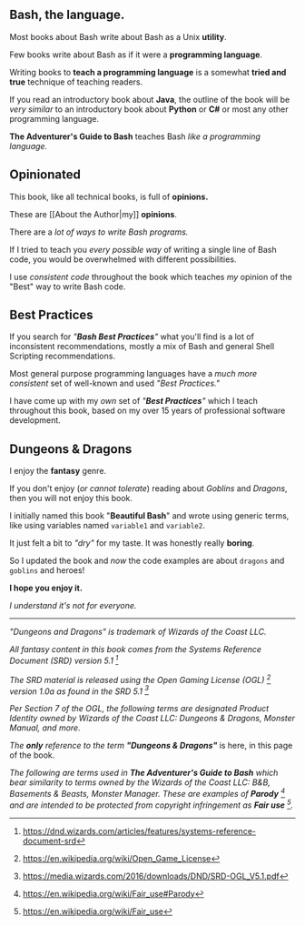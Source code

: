 ## Bash, the language.

Most books about Bash write about Bash as a Unix **utility**.

Few books write about Bash as if it were a **programming language**.

Writing books to **teach a programming language** is a somewhat **tried and true** technique of teaching readers.

If you read an introductory book about **Java**, the outline of the book will be _very similar_ to an introductory book about **Python** or **C#** or most any other programming language.

**The Adventurer's Guide to Bash** teaches Bash _like a programming language._

## Opinionated

This book, like all technical books, is full of **opinions.**

These are [[About the Author|my]] **opinions**.

There are a _lot of ways to write Bash programs._

If I tried to teach you _every possible way_ of writing a single line of Bash code, you would be overwhelmed with different possibilities.

I use _consistent code_ throughout the book which teaches _my_ opinion of the "Best" way to write Bash code.

## Best Practices

If you search for _"**Bash Best Practices**"_ what you'll find is a lot of inconsistent recommendations, mostly a mix of Bash and general Shell Scripting recommendations.

Most general purpose programming languages have a _much more consistent_ set of well-known and used _"Best Practices."_

I have come up with my _own_ set of _"**Best Practices**"_ which I teach throughout this book, based on my over 15 years of professional software development.

## Dungeons & Dragons

I enjoy the **fantasy** genre.

If you don't enjoy (_or cannot tolerate_) reading about _Goblins_ and _Dragons_, then you will not enjoy this book.

I initially named this book "**Beautiful Bash**" and wrote using generic terms, like using variables named `variable1` and `variable2`.

It just felt a bit to *"dry"* for my taste. It was honestly really **boring**.

So I updated the book and _now_ the code examples are about `dragons` and `goblins` and heroes!

**I hope you enjoy it.**

*I understand it's not for everyone.*

---

_"Dungeons and Dragons" is trademark of Wizards of the Coast LLC._

_All fantasy content in this book comes from the Systems Reference Document (SRD) version 5.1 [^1]_

_The SRD material is released using the Open Gaming License (OGL) [^2] version 1.0a as found in the SRD 5.1 [^3]_

_Per Section 7 of the OGL, the following terms are designated Product Identity owned by Wizards of the Coast LLC: Dungeons & Dragons, Monster Manual, and more._

_The **only** reference to the term **"Dungeons & Dragons"**_ is here, in this page of the book.

_The following are terms used in **The Adventurer's Guide to Bash** which bear similarity to terms owned by the Wizards of the Coast LLC: B&B, Basements & Beasts, Monster Manager. These are examples of **Parody** [^4] and are intended to be protected from copyright infringement as **Fair use** [^5]._

[^1]: https://dnd.wizards.com/articles/features/systems-reference-document-srd
[^2]: https://en.wikipedia.org/wiki/Open_Game_License
[^3]: https://media.wizards.com/2016/downloads/DND/SRD-OGL_V5.1.pdf
[^4]: https://en.wikipedia.org/wiki/Fair_use#Parody
[^5]: https://en.wikipedia.org/wiki/Fair_use